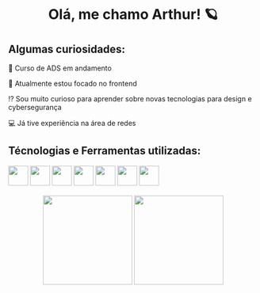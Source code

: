 <h1 align= "center"> Olá, me chamo Arthur! 🪐 </h1>
<h2>Algumas curiosidades:</h2>

<p>🏫 Curso de ADS em andamento
<p>🔎 Atualmente estou focado no frontend
<p>⁉️ Sou muito curioso para aprender sobre novas tecnologias para design e cybersegurança
<p>💻 Já tive experiência na área de redes 
  
<h2>Técnologias e Ferramentas utilizadas:</h2>
<div>
  <img loading="lazy" src="https://cdn.jsdelivr.net/gh/devicons/devicon/icons/git/git-original.svg" width="40" height="40"/>
  <img src="https://cdn.jsdelivr.net/gh/devicons/devicon@latest/icons/html5/html5-original.svg" width="40" height="40"/>
  <img src="https://cdn.jsdelivr.net/gh/devicons/devicon@latest/icons/css3/css3-original.svg" width="40" height="40"/>
  <img src="https://cdn.jsdelivr.net/gh/devicons/devicon@latest/icons/javascript/javascript-original.svg" width="40" height="40"/>
  <img src="https://cdn.jsdelivr.net/gh/devicons/devicon@latest/icons/react/react-original.svg" width="40" height="40"/>
  <img src="https://cdn.jsdelivr.net/gh/devicons/devicon@latest/icons/tailwindcss/tailwindcss-original.svg" width="40" height="40"/>
  <img src="https://cdn.jsdelivr.net/gh/devicons/devicon@latest/icons/linux/linux-original.svg" width="40" height="40"/>
</div>

<br>
<div align="center">
  <img loading="lazy" height="180em" src="https://github-readme-stats.vercel.app/api/top-langs/?username=ArthurLux07&layout=compact&langs_count=7&theme=dark"/>
  <img loading="lazy" height="180em" src="https://github-readme-stats.vercel.app/api?username=ArthurLux07&show_icons=true&theme=dark&include_all_commits=true&count_private=true"/>
</div>


